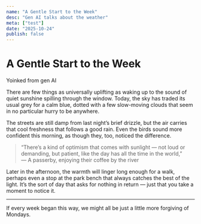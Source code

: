 ```yaml
---
name: "A Gentle Start to the Week"
desc: "Gen AI talks about the weather"
meta: ["test"]
date: "2025-10-24"
publish: false
---
```

# A Gentle Start to the Week

Yoinked from gen AI

There are few things as universally uplifting as waking up to the sound of quiet sunshine spilling through the window. Today, the sky has traded its usual grey for a calm blue, dotted with a few slow-moving clouds that seem in no particular hurry to be anywhere.

The streets are still damp from last night’s brief drizzle, but the air carries that cool freshness that follows a good rain. Even the birds sound more confident this morning, as though they, too, noticed the difference.

> “There’s a kind of optimism that comes with sunlight — not loud or demanding, but patient, like the day has all the time in the world,”  
> — A passerby, enjoying their coffee by the river

Later in the afternoon, the warmth will linger long enough for a walk, perhaps even a stop at the park bench that always catches the best of the light. It’s the sort of day that asks for nothing in return — just that you take a moment to notice it.

---

If every week began this way, we might all be just a little more forgiving of Mondays.

